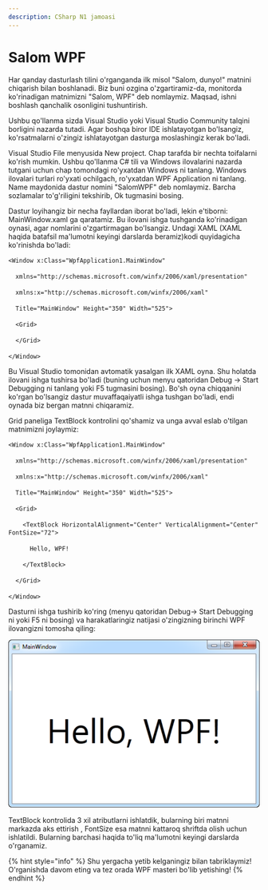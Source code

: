 ```yaml
---
description: CSharp N1 jamoasi
---
```


# Salom WPF

Har qanday dasturlash tilini o'rganganda ilk misol "Salom, dunyo!" matnini chiqarish bilan boshlanadi. Biz buni ozgina o'zgartiramiz-da, monitorda ko'rinadigan matnimizni "Salom, WPF" deb nomlaymiz. Maqsad, ishni boshlash qanchalik osonligini tushuntirish.

Ushbu qo'llanma sizda Visual Studio yoki Visual Studio Community talqini borligini nazarda tutadi. Agar boshqa biror IDE ishlatayotgan bo'lsangiz, ko'rsatmalarni o'zingiz ishlatayotgan dasturga moslashingiz kerak bo'ladi.

Visual Studio File menyusida New project. Chap tarafda bir nechta toifalarni ko'rish mumkin. Ushbu qo'llanma C\# tili va Windows ilovalarini nazarda tutgani uchun chap tomondagi ro'yxatdan Windows ni tanlang. Windows ilovalari turlari ro'yxati ochilgach, ro'yxatdan WPF Application ni tanlang. Name maydonida dastur nomini "SalomWPF" deb nomlaymiz. Barcha sozlamalar to'g'riligini tekshirib, Ok tugmasini bosing.

Dastur loyihangiz bir necha fayllardan iborat bo'ladi, lekin e'tiborni: MainWindow.xaml ga qaratamiz. Bu ilovani ishga tushganda ko'rinadigan oynasi, agar nomlarini o'zgartirmagan bo'lsangiz. Undagi XAML \(XAML haqida batafsil ma'lumotni keyingi darslarda beramiz\)kodi quyidagicha ko'rinishda bo'ladi:

```markup
<Window x:Class="WpfApplication1.MainWindow"

  xmlns="http://schemas.microsoft.com/winfx/2006/xaml/presentation"

  xmlns:x="http://schemas.microsoft.com/winfx/2006/xaml"

  Title="MainWindow" Height="350" Width="525">

  <Grid>

  </Grid>

</Window>
```

Bu Visual Studio tomonidan avtomatik yasalgan ilk XAML oyna. Shu holatda ilovani ishga tushirsa bo'ladi \(buning uchun menyu qatoridan Debug -&gt; Start Debugging ni tanlang yoki F5 tugmasini bosing\). Bo'sh oyna chiqqanini ko'rgan bo'lsangiz dastur muvaffaqaiyatli ishga tushgan bo'ladi, endi oynada biz bergan matnni chiqaramiz.

Grid paneliga TextBlock kontrolini qo'shamiz va unga avval eslab o'tilgan matnimizni joylaymiz:

```markup
<Window x:Class="WpfApplication1.MainWindow"

  xmlns="http://schemas.microsoft.com/winfx/2006/xaml/presentation"

  xmlns:x="http://schemas.microsoft.com/winfx/2006/xaml"

  Title="MainWindow" Height="350" Width="525">

  <Grid>

    <TextBlock HorizontalAlignment="Center" VerticalAlignment="Center" FontSize="72">

      Hello, WPF!

    </TextBlock>

  </Grid>

</Window>
```

Dasturni ishga tushirib ko'ring \(menyu qatoridan Debug-&gt; Start Debugging ni yoki F5 ni bosing\) va harakatlaringiz natijasi o'zingizning birinchi WPF ilovangizni tomosha qiling:

![Salom WPF](../../.gitbook/assets/wpf2.png)

TextBlock kontrolida 3 xil atributlarni ishlatdik, bularning biri matnni markazda aks ettirish , FontSize esa matnni kattaroq shriftda olish uchun ishlatildi. Bularning barchasi haqida to'liq ma'lumotni keyingi darslarda o'rganamiz.

{% hint style="info" %}
Shu yergacha yetib kelganingiz bilan tabriklaymiz! O'rganishda davom eting va tez orada WPF masteri bo'lib yetishing!
{% endhint %}

